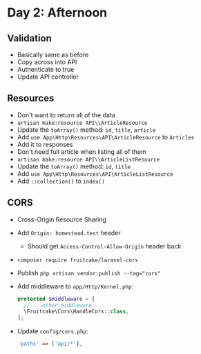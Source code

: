 # Day 2: Afternoon

## Validation

- Basically same as before
- Copy across into API
- Authenticate to true
- Update API controller

## Resources

- Don't want to return all of the data
- `artisan make:resource API\\ArticleResource`
- Update the `toArray()` method: `id`, `title`, `article`
- Add `use App\Http\Resources\API\ArticleResource` to `Articles`
- Add it to responses
- Don't need full article when listing all of them
- `artisan make:resource API\\ArticleListResource`
- Update the `toArray()` method: `id`, `title`
- Add `use App\Http\Resources\API\ArticleListResource`
- Add `::collection()` to `index()`


## CORS

- Cross-Origin Resource Sharing
- Add `Origin: homestead.test` header
    - Should get `Access-Control-Allow-Origin` header back
- `composer require fruitcake/laravel-cors`
- Publish `php artisan vendor:publish --tag="cors"`
- Add middleware to `app/Http/Kernel.php`:

    ```php
    protected $middleware = [
      // ...other middleware...
      \Fruitcake\Cors\HandleCors::class,
    ];
    ```

- Update `config/cors.php`:

    ```php
    'paths' => ['api/*'],
    ```
